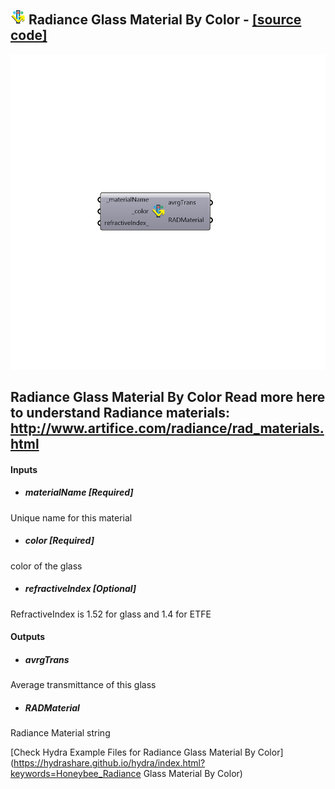 ## ![](../../images/icons/Radiance_Glass_Material_By_Color.png) Radiance Glass Material By Color - [[source code]](https://github.com/ladybug-tools/honeybee-legacy/tree/master/src/Honeybee_Radiance%20Glass%20Material%20By%20Color.py)

![](../../images/components/Radiance_Glass_Material_By_Color.png)

Radiance Glass Material By Color
 Read more here to understand Radiance materials: http://www.artifice.com/radiance/rad_materials.html
 -
 

#### Inputs
* ##### materialName [Required]
Unique name for this material
* ##### color [Required]
color of the glass
* ##### refractiveIndex [Optional]
RefractiveIndex is 1.52 for glass and 1.4 for ETFE

#### Outputs
* ##### avrgTrans
Average transmittance of this glass
* ##### RADMaterial
Radiance Material string


[Check Hydra Example Files for Radiance Glass Material By Color](https://hydrashare.github.io/hydra/index.html?keywords=Honeybee_Radiance Glass Material By Color)